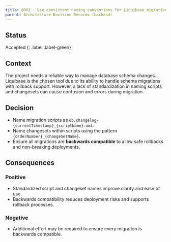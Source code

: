```yaml
---
title: 0002 - Use consistent naming conventions for Liquibase migrations
parent: Architecture Decision Records (backend)
---
```


## Status

Accepted
{: .label .label-green}

## Context

The project needs a reliable way to manage database schema changes.
Liquibase is the chosen tool due to its ability to handle schema migrations with rollback support.
However, a lack of standardization in naming scripts and changesets can cause confusion and errors during migration.

## Decision
 
- Name migration scripts as `db.changelog-{currentTimestamp}_{scriptName}.xml`.
- Name changesets within scripts using the pattern `{orderNumber}_{changeSetName}`.
- Ensure all migrations are **backwards compatible** to allow safe rollbacks and non-breaking deployments.

## Consequences

### Positive

- Standardized script and changeset names improve clarity and ease of use.
- Backwards compatibility reduces deployment risks and supports rollback processes.

### Negative

- Additional effort may be required to ensure every migration is backwards compatible.
